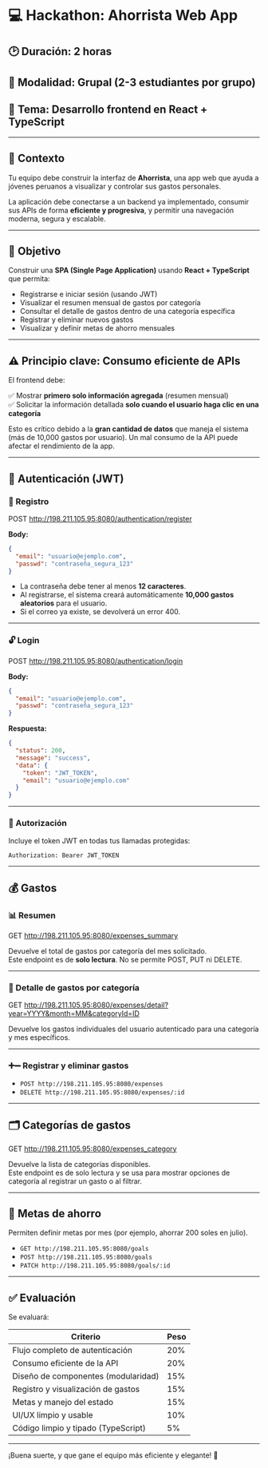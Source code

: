 # 💻 Hackathon: Ahorrista Web App

[](https://github.com/jbellidoutec/2025_1_dbp_hkt2#-hackathon-ahorrista-web-app)

## 🕑 Duración: 2 horas

[](https://github.com/jbellidoutec/2025_1_dbp_hkt2#-duración-2-horas)

## 👥 Modalidad: Grupal (2-3 estudiantes por grupo)

[](https://github.com/jbellidoutec/2025_1_dbp_hkt2#-modalidad-grupal-2-3-estudiantes-por-grupo)

## 🧪 Tema: Desarrollo frontend en React + TypeScript

[](https://github.com/jbellidoutec/2025_1_dbp_hkt2#-tema-desarrollo-frontend-en-react--typescript)

---

## 🎯 Contexto

[](https://github.com/jbellidoutec/2025_1_dbp_hkt2#-contexto)

Tu equipo debe construir la interfaz de **Ahorrista**, una app web que ayuda a jóvenes peruanos a visualizar y controlar sus gastos personales.

La aplicación debe conectarse a un backend ya implementado, consumir sus APIs de forma **eficiente y progresiva**, y permitir una navegación moderna, segura y escalable.

---

## 🚀 Objetivo

[](https://github.com/jbellidoutec/2025_1_dbp_hkt2#-objetivo)

Construir una **SPA (Single Page Application)** usando **React + TypeScript** que permita:

- Registrarse e iniciar sesión (usando JWT)
- Visualizar el resumen mensual de gastos por categoría
- Consultar el detalle de gastos dentro de una categoría específica
- Registrar y eliminar nuevos gastos
- Visualizar y definir metas de ahorro mensuales

---

## ⚠️ Principio clave: Consumo eficiente de APIs

[](https://github.com/jbellidoutec/2025_1_dbp_hkt2#️-principio-clave-consumo-eficiente-de-apis)

El frontend debe:

✅ Mostrar **primero solo información agregada** (resumen mensual)  
✅ Solicitar la información detallada **solo cuando el usuario haga clic en una categoría**

Esto es crítico debido a la **gran cantidad de datos** que maneja el sistema (más de 10,000 gastos por usuario). Un mal consumo de la API puede afectar el rendimiento de la app.

---

## 🔐 Autenticación (JWT)

[](https://github.com/jbellidoutec/2025_1_dbp_hkt2#-autenticación-jwt)

### 📝 Registro

[](https://github.com/jbellidoutec/2025_1_dbp_hkt2#-registro)

POST http://198.211.105.95:8080/authentication/register

**Body:**

```json
{
  "email": "usuario@ejemplo.com",
  "passwd": "contraseña_segura_123"
}
```

- La contraseña debe tener al menos **12 caracteres**.
- Al registrarse, el sistema creará automáticamente **10,000 gastos aleatorios** para el usuario.
- Si el correo ya existe, se devolverá un error 400.

---

### 🔓 Login

[](https://github.com/jbellidoutec/2025_1_dbp_hkt2#-login)

POST http://198.211.105.95:8080/authentication/login

**Body:**

```json
{
  "email": "usuario@ejemplo.com",
  "passwd": "contraseña_segura_123"
}
```

**Respuesta:**

```json
{
  "status": 200,
  "message": "success",
  "data": {
    "token": "JWT_TOKEN",
    "email": "usuario@ejemplo.com"
  }
}
```

---

### 🔐 Autorización

[](https://github.com/jbellidoutec/2025_1_dbp_hkt2#-autorización)

Incluye el token JWT en todas tus llamadas protegidas:

```httpspec
Authorization: Bearer JWT_TOKEN
```

---

## 💰 Gastos

[](https://github.com/jbellidoutec/2025_1_dbp_hkt2#-gastos)

### 📊 Resumen

[](https://github.com/jbellidoutec/2025_1_dbp_hkt2#-resumen)

GET http://198.211.105.95:8080/expenses_summary

Devuelve el total de gastos por categoría del mes solicitado.  
Este endpoint es de **solo lectura**. No se permite POST, PUT ni DELETE.

---

### 🧾 Detalle de gastos por categoría

[](https://github.com/jbellidoutec/2025_1_dbp_hkt2#-detalle-de-gastos-por-categoría)

GET http://198.211.105.95:8080/expenses/detail?year=YYYY&month=MM&categoryId=ID

Devuelve los gastos individuales del usuario autenticado para una categoría y mes específicos.

---

### ➕➖ Registrar y eliminar gastos

[](https://github.com/jbellidoutec/2025_1_dbp_hkt2#-registrar-y-eliminar-gastos)

- `POST http://198.211.105.95:8080/expenses`
- `DELETE http://198.211.105.95:8080/expenses/:id`

---

## 🗂️ Categorías de gastos

[](https://github.com/jbellidoutec/2025_1_dbp_hkt2#️-categorías-de-gastos)

GET http://198.211.105.95:8080/expenses_category

Devuelve la lista de categorías disponibles.  
Este endpoint es de solo lectura y se usa para mostrar opciones de categoría al registrar un gasto o al filtrar.

---

## 🎯 Metas de ahorro

[](https://github.com/jbellidoutec/2025_1_dbp_hkt2#-metas-de-ahorro)

Permiten definir metas por mes (por ejemplo, ahorrar 200 soles en julio).

- `GET http://198.211.105.95:8080/goals`
- `POST http://198.211.105.95:8080/goals`
- `PATCH http://198.211.105.95:8080/goals/:id`

---

## ✅ Evaluación

[](https://github.com/jbellidoutec/2025_1_dbp_hkt2#-evaluación)

Se evaluará:

|Criterio|Peso|
|---|---|
|Flujo completo de autenticación|20%|
|Consumo eficiente de la API|20%|
|Diseño de componentes (modularidad)|15%|
|Registro y visualización de gastos|15%|
|Metas y manejo del estado|15%|
|UI/UX limpio y usable|10%|
|Código limpio y tipado (TypeScript)|5%|

---

¡Buena suerte, y que gane el equipo más eficiente y elegante! 🚀